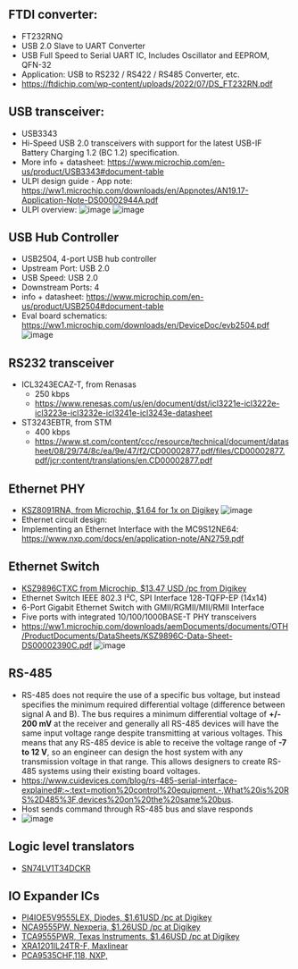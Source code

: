 ## FTDI converter:
- FT232RNQ
- USB 2.0 Slave to UART Converter
- USB Full Speed to Serial UART IC, Includes Oscillator and EEPROM, QFN-32
- Application: USB to RS232 / RS422 / RS485 Converter, etc.
- https://ftdichip.com/wp-content/uploads/2022/07/DS_FT232RN.pdf

## USB transceiver:
- USB3343
- Hi-Speed USB 2.0 transceivers with support for the latest USB-IF Battery Charging 1.2 (BC 1.2) specification.
- More info + datasheet: https://www.microchip.com/en-us/product/USB3343#document-table
- ULPI design guide - App note: https://ww1.microchip.com/downloads/en/Appnotes/AN19.17-Application-Note-DS00002944A.pdf
- ULPI overview:
![image](https://user-images.githubusercontent.com/42329930/204652289-024b0cfd-9ce2-4af4-8d10-070dcf77794b.png)
![image](https://user-images.githubusercontent.com/42329930/204652455-f5d8d8e2-e911-4d5d-96b1-36c83aeee5aa.png)
 
## USB Hub Controller
- USB2504,  4-port USB hub controller 
- Upstream Port: USB 2.0
- USB Speed: USB 2.0
- Downstream Ports:	4
- info + datasheet: https://www.microchip.com/en-us/product/USB2504#document-table
- Eval board schematics: https://ww1.microchip.com/downloads/en/DeviceDoc/evb2504.pdf
![image](https://user-images.githubusercontent.com/42329930/204687068-7a58e32a-0971-4e38-9361-f732edceb467.png)

## RS232 transceiver
- ICL3243ECAZ-T, from Renasas
  - 250 kbps
  - https://www.renesas.com/us/en/document/dst/icl3221e-icl3222e-icl3223e-icl3232e-icl3241e-icl3243e-datasheet
- ST3243EBTR, from STM 
  - 400 kbps
  - https://www.st.com/content/ccc/resource/technical/document/datasheet/08/29/74/8c/ea/9e/47/f2/CD00002877.pdf/files/CD00002877.pdf/jcr:content/translations/en.CD00002877.pdf

## Ethernet PHY
- [KSZ8091RNA, from Microchip, $1.64 for 1x on Digikey](https://ww1.microchip.com/downloads/en/DeviceDoc/00002298A.pdf)
![image](https://user-images.githubusercontent.com/42329930/218876790-1b7400da-c0dd-49f4-8566-3dbbd974f372.png)
- Ethernet circuit design: 
 - Implementing an Ethernet Interface with the MC9S12NE64: https://www.nxp.com/docs/en/application-note/AN2759.pdf

## Ethernet Switch
-	[KSZ9896CTXC from Microchip, $13.47 USD /pc from Digikey](https://www.digikey.com/en/products/detail/microchip-technology/KSZ9896CTXC/7164761)
 - Ethernet Switch IEEE 802.3 I²C, SPI Interface 128-TQFP-EP (14x14)
 - 6-Port Gigabit Ethernet Switch with GMII/RGMII/MII/RMII Interface
 - Five ports with integrated 10/100/1000BASE-T PHY transceivers
 - https://ww1.microchip.com/downloads/aemDocuments/documents/OTH/ProductDocuments/DataSheets/KSZ9896C-Data-Sheet-DS00002390C.pdf
![image](https://user-images.githubusercontent.com/42329930/224580066-312084e4-1b88-440b-92bc-c60fcb0f7ee9.png)


## RS-485
- RS-485 does not require the use of a specific bus voltage, but instead specifies the minimum required differential voltage (difference between signal A and B). The bus requires a minimum differential voltage of **+/- 200 mV** at the receiver and generally all RS-485 devices will have the same input voltage range despite transmitting at various voltages. This means that any RS-485 device is able to receive the voltage range of **-7 to 12 V**, so an engineer can design the host system with any transmission voltage in that range. This allows designers to create RS-485 systems using their existing board voltages.
- https://www.cuidevices.com/blog/rs-485-serial-interface-explained#:~:text=motion%20control%20equipment.-,What%20is%20RS%2D485%3F,devices%20on%20the%20same%20bus.
- Host sends command through RS-485 bus and slave responds
 - ![image](https://user-images.githubusercontent.com/42329930/227396156-5824705a-c095-486d-8c81-b90b9db51d81.png)



## Logic level translators
- [SN74LV1T34DCKR]()


## IO Expander ICs
- [PI4IOE5V9555LEX, Diodes, $1.61USD /pc at Digikey ](https://www.diodes.com/assets/Datasheets/PI4IOE5V9555.pdf) 
- [NCA9555PW, Nexperia, $1.26USD /pc at Digikey](https://assets.nexperia.com/documents/data-sheet/NCA9555.pdf)
- [TCA9555PWR, Texas Instruments, $1.46USD /pc at Digikey](https://www.ti.com/lit/ds/symlink/tca9555.pdf?ts=1679966171996&ref_url=https%253A%252F%252Fwww.ti.com%252Fproduct%252FTCA9555%252Fpart-details%252FTCA9555PWR)
- [XRA1201IL24TR-F, Maxlinear](https://assets.maxlinear.com/web/documents/xra1201.pdf)
- [PCA9535CHF,118, NXP, ](https://www.nxp.com/docs/en/data-sheet/PCA9535_PCA9535CDS.pdf)


